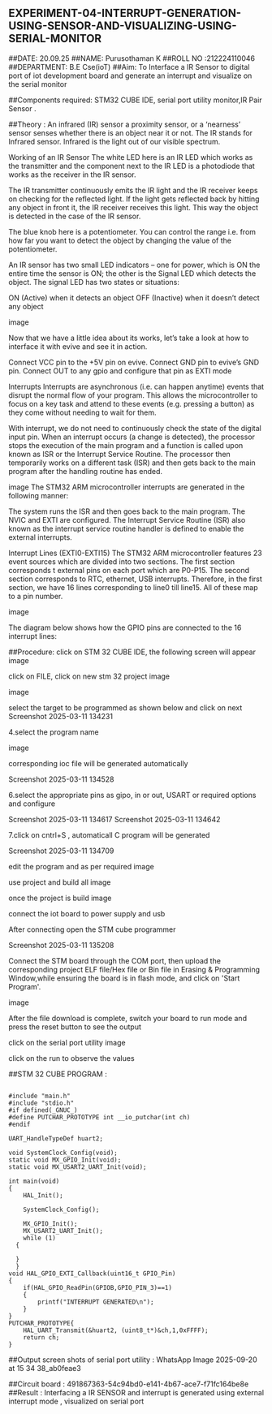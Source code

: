 ## EXPERIMENT-04-INTERRUPT-GENERATION-USING-SENSOR-AND-VISUALIZING-USING-SERIAL-MONITOR
##DATE: 20.09.25
##NAME: Purusothaman K
##ROLL NO :212224110046
##DEPARTMENT: B.E Cse(ioT)
##Aim:
To Interface a IR Sensor to digital port of iot development board and generate an interrupt and visualize on the serial monitor

##Components required:
STM32 CUBE IDE, serial port utility monitor,IR Pair Sensor .

##Theory :
An infrared (IR) sensor a proximity sensor, or a ‘nearness’ sensor senses whether there is an object near it or not. The IR stands for Infrared sensor. Infrared is the light out of our visible spectrum.

Working of an IR Sensor The white LED here is an IR LED which works as the transmitter and the component next to the IR LED is a photodiode that works as the receiver in the IR sensor.

The IR transmitter continuously emits the IR light and the IR receiver keeps on checking for the reflected light. If the light gets reflected back by hitting any object in front it, the IR receiver receives this light. This way the object is detected in the case of the IR sensor.

The blue knob here is a potentiometer. You can control the range i.e. from how far you want to detect the object by changing the value of the potentiometer.

An IR sensor has two small LED indicators – one for power, which is ON the entire time the sensor is ON; the other is the Signal LED which detects the object. The signal LED has two states or situations:

ON (Active) when it detects an object OFF (Inactive) when it doesn’t detect any object

image

Now that we have a little idea about its works, let’s take a look at how to interface it with evive and see it in action.

Connect VCC pin to the +5V pin on evive. Connect GND pin to evive’s GND pin. Connect OUT to any gpio and configure that pin as EXTI mode

Interrupts
Interrupts are asynchronous (i.e. can happen anytime) events that disrupt the normal flow of your program. This allows the microcontroller to focus on a key task and attend to these events (e.g. pressing a button) as they come without needing to wait for them.

With interrupt, we do not need to continuously check the state of the digital input pin. When an interrupt occurs (a change is detected), the processor stops the execution of the main program and a function is called upon known as ISR or the Interrupt Service Routine. The processor then temporarily works on a different task (ISR) and then gets back to the main program after the handling routine has ended.

image The STM32 ARM microcontroller interrupts are generated in the following manner:

The system runs the ISR and then goes back to the main program. The NVIC and EXTI are configured. The Interrupt Service Routine (ISR) also known as the interrupt service routine handler is defined to enable the external interrupts.

Interrupt Lines (EXTI0-EXTI15) The STM32 ARM microcontroller features 23 event sources which are divided into two sections. The first section corresponds t external pins on each port which are P0-P15. The second section corresponds to RTC, ethernet, USB interrupts. Therefore, in the first section, we have 16 lines corresponding to line0 till line15. All of these map to a pin number.

image

The diagram below shows how the GPIO pins are connected to the 16 interrupt lines:

##Procedure:
click on STM 32 CUBE IDE, the following screen will appear
image

click on FILE, click on new stm 32 project
image

image

select the target to be programmed as shown below and click on next
Screenshot 2025-03-11 134231

4.select the program name

image

corresponding ioc file will be generated automatically

Screenshot 2025-03-11 134528

6.select the appropriate pins as gipo, in or out, USART or required options and configure

Screenshot 2025-03-11 134617 Screenshot 2025-03-11 134642

7.click on cntrl+S , automaticall C program will be generated

Screenshot 2025-03-11 134709

edit the program and as per required
image

use project and build all
image

once the project is build
image

connect the iot board to power supply and usb

After connecting open the STM cube programmer

Screenshot 2025-03-11 135208

Connect the STM board through the COM port, then upload the corresponding project ELF file/Hex file or Bin file in Erasing & Programming Window,while ensuring the board is in flash mode, and click on 'Start Program'.

image

After the file download is complete, switch your board to run mode and press the reset button to see the output

click on the serial port utility image

click on the run to observe the values

##STM 32 CUBE PROGRAM :
```

#include "main.h"
#include "stdio.h"
#if defined(_GNUC_)
#define PUTCHAR_PROTOTYPE int __io_putchar(int ch)
#endif

UART_HandleTypeDef huart2;

void SystemClock_Config(void);
static void MX_GPIO_Init(void);
static void MX_USART2_UART_Init(void);

int main(void)
{
    HAL_Init();

    SystemClock_Config();

    MX_GPIO_Init();
    MX_USART2_UART_Init();
    while (1)
  {
    
  }
  }
void HAL_GPIO_EXTI_Callback(uint16_t GPIO_Pin)
{
	if(HAL_GPIO_ReadPin(GPIOB,GPIO_PIN_3)==1)
	{
		printf("INTERRUPT GENERATED\n");
	}
}
PUTCHAR_PROTOTYPE{
	HAL_UART_Transmit(&huart2, (uint8_t*)&ch,1,0xFFFF);
	return ch;
}
```

##Output screen shots of serial port utility :
WhatsApp Image 2025-09-20 at 15 34 38_ab0feae3

##Circuit board :
491867363-54c94bd0-e141-4b67-ace7-f71fc164be8e
##Result :
Interfacing a IR SENSOR and interrupt is generated using external interrupt mode , visualized on serial port
